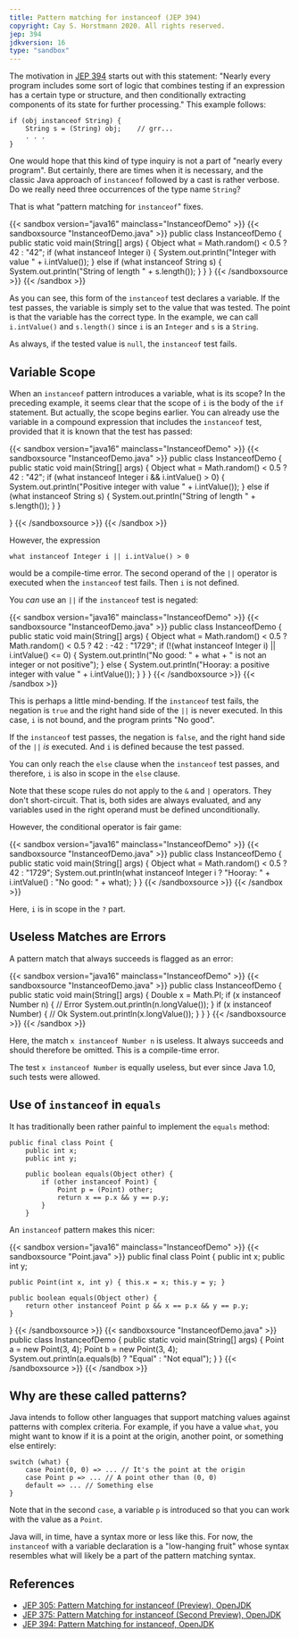 ```yaml
---
title: Pattern matching for instanceof (JEP 394)
copyright: Cay S. Horstmann 2020. All rights reserved.
jep: 394
jdkversion: 16
type: "sandbox"
---
```


The motivation in [JEP 394](http://openjdk.java.net/jeps/305) starts out with this statement: "Nearly every program includes some sort of logic that combines testing if an expression has a certain type or structure, and then conditionally extracting components of its state for further processing." This example follows:

```
if (obj instanceof String) {
    String s = (String) obj;    // grr...
    . . .
}
```

One would hope that this kind of type inquiry is not a part of "nearly every program". But certainly, there are times when it is necessary, and the classic Java approach of `instanceof` followed by a cast is rather verbose. Do we really need three occurrences of the type name `String`?

That is what "pattern matching for `instanceof`" fixes. 

{{< sandbox version="java16" mainclass="InstanceofDemo" >}}
{{< sandboxsource "InstanceofDemo.java" >}}
public class InstanceofDemo {
    public static void main(String[] args) {
        Object what = Math.random() < 0.5 ? 42 : "42";
        if (what instanceof Integer i) {
            System.out.println("Integer with value " + i.intValue());
        }
        else if (what instanceof String s) {
            System.out.println("String of length " + s.length());
        }
    }
}
{{< /sandboxsource >}}
{{< /sandbox >}}

As you can see, this form of the `instanceof` test declares a variable. If the test passes, the variable is simply set to the value that was tested. The point is that the variable has the correct type. In the example, we can call `i.intValue()` and `s.length()` since `i` is an `Integer` and `s` is a `String`. 

As always, if the tested value is `null`, the `instanceof` test fails.

## Variable Scope

When an `instanceof` pattern introduces a variable, what is its scope? In the preceding example, it seems clear that the scope of `i` is the body of the `if` statement. But actually, the scope begins earlier. You can already use the variable in a compound expression that includes the `instanceof` test, provided that it is known that the test has passed:

{{< sandbox version="java16" mainclass="InstanceofDemo" >}}
{{< sandboxsource "InstanceofDemo.java" >}}
public class InstanceofDemo {
    public static void main(String[] args) {
        Object what = Math.random() < 0.5 ? 42 : "42";
        if (what instanceof Integer i && i.intValue() > 0) {
            System.out.println("Positive integer with value " + i.intValue());
        }
        else if (what instanceof String s) {
            System.out.println("String of length " + s.length());
        }
    }

}
{{< /sandboxsource >}}
{{< /sandbox >}}
  
However, the expression

```
what instanceof Integer i || i.intValue() > 0
```

would be a compile-time error. The second operand of the `||` operator is executed when the `instanceof` test fails. Then `i` is not defined.

You *can* use an `||` if the `instanceof` test is negated:

{{< sandbox version="java16" mainclass="InstanceofDemo" >}}
{{< sandboxsource "InstanceofDemo.java" >}}
public class InstanceofDemo {
    public static void main(String[] args) {
        Object what = Math.random() < 0.5 ? Math.random() < 0.5 ? 42 : -42 : "1729";
        if (!(what instanceof Integer i) || i.intValue() <= 0) {
            System.out.println("No good: " + what + " is not an integer or not positive");
        }
        else {
            System.out.println("Hooray: a positive integer with value " + i.intValue());
        }
    }
}
{{< /sandboxsource >}}
{{< /sandbox >}}

This is perhaps a little mind-bending. If the `instanceof` test fails, the negation is `true` and the right hand side of the `||` is never executed. In this case, `i` is not bound, and the program prints "No good".

If the `instanceof` test passes, the negation is `false`, and the right hand side of the `||` *is* executed. And `i` is defined because the test passed. 

You can only reach the `else` clause when the `instanceof` test passes, and therefore, `i` is also in scope in the `else` clause.

Note that these scope rules do not apply to the `&` and `|` operators. They don't short-circuit. That is, both sides are always evaluated, and any variables used in the right operand must be defined unconditionally.

However, the conditional operator is fair game:

{{< sandbox version="java16" mainclass="InstanceofDemo" >}}
{{< sandboxsource "InstanceofDemo.java" >}}
public class InstanceofDemo {
    public static void main(String[] args) {
        Object what = Math.random() < 0.5 ? 42 : "1729";
        System.out.println(what instanceof Integer i 
            ? "Hooray: " + i.intValue() 
            : "No good: " + what);
    }
}
{{< /sandboxsource >}}
{{< /sandbox >}}

Here, `i` is in scope in the `?` part. 

## Useless Matches are Errors

A pattern match that always succeeds is flagged as an error:

{{< sandbox version="java16" mainclass="InstanceofDemo" >}}
{{< sandboxsource "InstanceofDemo.java" >}}
public class InstanceofDemo {
    public static void main(String[] args) {
        Double x = Math.PI;
        if (x instanceof Number n) { // Error
           System.out.println(n.longValue());
        }
        if (x instanceof Number) { // Ok
           System.out.println(x.longValue());
        }
    }
}
{{< /sandboxsource >}}
{{< /sandbox >}}

Here, the match `x instanceof Number n` is useless. It always succeeds and should therefore be omitted. This is a compile-time error.

The test `x instanceof Number` is equally useless, but ever since Java 1.0, such tests were allowed. 

## Use of `instanceof` in `equals`

It has traditionally been rather painful to implement the `equals` method:

```
public final class Point {
    public int x;
    public int y;

    public boolean equals(Object other) {
        if (other instanceof Point) {
            Point p = (Point) other;
            return x == p.x && y == p.y;
        }
    }
```

An `instanceof` pattern makes this nicer:

{{< sandbox version="java16" mainclass="InstanceofDemo" >}}
{{< sandboxsource "Point.java" >}}
public final class Point {
    public int x;
    public int y;
    
    public Point(int x, int y) { this.x = x; this.y = y; }
    
    public boolean equals(Object other) {
        return other instanceof Point p && x == p.x && y == p.y;
    }
}
{{< /sandboxsource >}}
{{< sandboxsource "InstanceofDemo.java" >}}
public class InstanceofDemo {
    public static void main(String[] args) {
        Point a = new Point(3, 4);
        Point b = new Point(3, 4);
        System.out.println(a.equals(b) ? "Equal" : "Not equal");
    }
}
{{< /sandboxsource >}}
{{< /sandbox >}}

## Why are these called patterns?

Java intends to follow other languages that support matching values against patterns with complex criteria. For example, if you have a value `what`, you might want to know if it is a point at the origin, another point, or something else entirely:

```
switch (what) {
    case Point(0, 0) => ... // It's the point at the origin
    case Point p => ... // A point other than (0, 0)
    default => ... // Something else
}
```

Note that in the second `case`, a variable `p` is introduced so that you can work with the value as a `Point`.

Java will, in time, have a syntax more or less like this. For now, the `instanceof` with a variable declaration is a "low-hanging fruit" whose syntax resembles what will likely be a part of the pattern matching syntax.

## References

* [JEP 305: Pattern Matching for instanceof (Preview), OpenJDK](http://openjdk.java.net/jeps/305)
* [JEP 375: Pattern Matching for instanceof (Second Preview), OpenJDK](http://openjdk.java.net/jeps/375)
* [JEP 394: Pattern Matching for instanceof, OpenJDK](http://openjdk.java.net/jeps/394)

